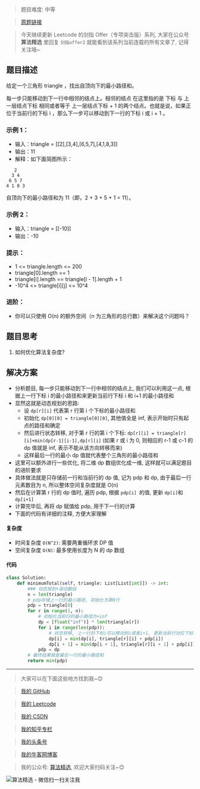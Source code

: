 > 题目难度: 中等

> [原题链接](https://leetcode.cn/problems/IlPe0q/)

> 今天继续更新 Leetcode 的剑指 Offer（专项突击版）系列, 大家在公众号 **算法精选** 里回复 `剑指offer2` 就能看到该系列当前连载的所有文章了, 记得关注哦~

## 题目描述

给定一个三角形 triangle ，找出自顶向下的最小路径和。

每一步只能移动到下一行中相邻的结点上。相邻的结点 在这里指的是 下标 与 上一层结点下标 相同或者等于 上一层结点下标 + 1 的两个结点。也就是说，如果正位于当前行的下标 i ，那么下一步可以移动到下一行的下标 i 或 i + 1 。

### 示例 1：

- 输入：triangle = [[2],[3,4],[6,5,7],[4,1,8,3]]
- 输出：11
- 解释：如下面简图所示：

```
   2
  3 4
 6 5 7
4 1 8 3
```

自顶向下的最小路径和为 11（即，2 + 3 + 5 + 1 = 11）。

### 示例 2：

- 输入：triangle = [[-10]]
- 输出：-10

### 提示：

- 1 <= triangle.length <= 200
- triangle[0].length == 1
- triangle[i].length == triangle[i - 1].length + 1
- -10^4 <= triangle[i][j] <= 10^4

### 进阶：

- 你可以只使用 O(n) 的额外空间（n 为三角形的总行数）来解决这个问题吗？

## 题目思考

1. 如何优化算法复杂度?

## 解决方案

- 分析题目, 每一步只能移动到下一行中相邻的结点上, 我们可以利用这一点, 根据上一行下标 i 的最小路径和来更新当前行下标 i 和 i+1 的最小路径和
- 显然这就是动态规划的思路:
  - 设 `dp[r][i]` 代表第 r 行第 i 个下标的最小路径和
  - 初始化 `dp[0][0] = triangle[0][0]`, 其他值全是 inf, 表示开始时只有起点的路径和确定
  - 然后进行状态转移, 对于第 r 行的第 i 个下标: `dp[r][i] = triangle[r][i]+min(dp[r-1][i-1],dp[r][i]` (如果 r 或 i 为 0, 则相应的 r-1 或 c-1 的 dp 值就是 inf, 表示不能从该方向转移而来)
  - 这样最后一行的最小 dp 值就代表整个三角形的最小路径和
- 这里可以额外进行一些优化, 将二维 dp 数组优化成一维, 这样就可以满足题目的进阶要求
- 具体做法就是只存储前一行和当前行的 dp 值, 记为 pdp 和 dp, 由于最后一行元素数目为 n, 所以整体空间复杂度就是 O(n)
- 然后在计算第 r 行的 dp 值时, 遍历 pdp, 根据 `pdp[i] `的值, 更新 `dp[i]`和 `dp[i+1]`
- 计算完毕后, 再将 dp 赋值给 pdp, 用于下一行的计算
- 下面的代码有详细的注释, 方便大家理解

#### 复杂度

- 时间复杂度 `O(N^2)`: 需要两重循环求 DP 值
- 空间复杂度 `O(N)`: 最多使用长度为 N 的 dp 数组

#### 代码

```python
class Solution:
    def minimumTotal(self, triangle: List[List[int]]) -> int:
        ### 动态规划+滚动数组
        n = len(triangle)
        # pdp存储上一行的最小路径, 初始化为第0行
        pdp = triangle[0]
        for r in range(1, n):
            # 初始化当前行的最小路径为+inf
            dp = [float("inf")] * len(triangle[r])
            for i in range(len(pdp)):
                # 状态转移, 上一行的下标i可以移动到i或者i+1, 更新当前行对应下标的最小路径和
                dp[i] = min(dp[i], triangle[r][i] + pdp[i])
                dp[i + 1] = min(dp[i + 1], triangle[r][i + 1] + pdp[i])
            pdp = dp
        # 最终结果就是最后一行的最小路径和
        return min(pdp)
```

---

> 大家可以在下面这些地方找到我~😊

> [我的 GitHub](https://github.com/zjulyx)

> [我的 Leetcode](https://leetcode-cn.com/u/suibianfahui/)

> [我的 CSDN](https://me.csdn.net/zjulyx1993)

> [我的知乎专栏](https://zhuanlan.zhihu.com/c_1242508721932464128)

> [我的头条号](https://www.toutiao.com/c/user/1090304683804520/#mid=1671643017345028)

> [我的牛客网博客](https://blog.nowcoder.net/zjulyx)

> 我的公众号: [算法精选](https://mp.weixin.qq.com/s?__biz=MzA5MDk1MjI5MA==&mid=2247484158&idx=1&sn=90176bac32cf7af40e4074c721fd8a95&chksm=900285f3a7750ce5a068c9c9773781461819633f2fd60533732637ec9520c908371ebc218d49&scene=178&cur_album_id=1386231241346859009#rd), 欢迎大家扫码关注~😊

![算法精选 - 微信扫一扫关注我](https://pic1.zhimg.com/80/v2-7c988a7b35886df51596ef23616764ac_1440w.jpg)
